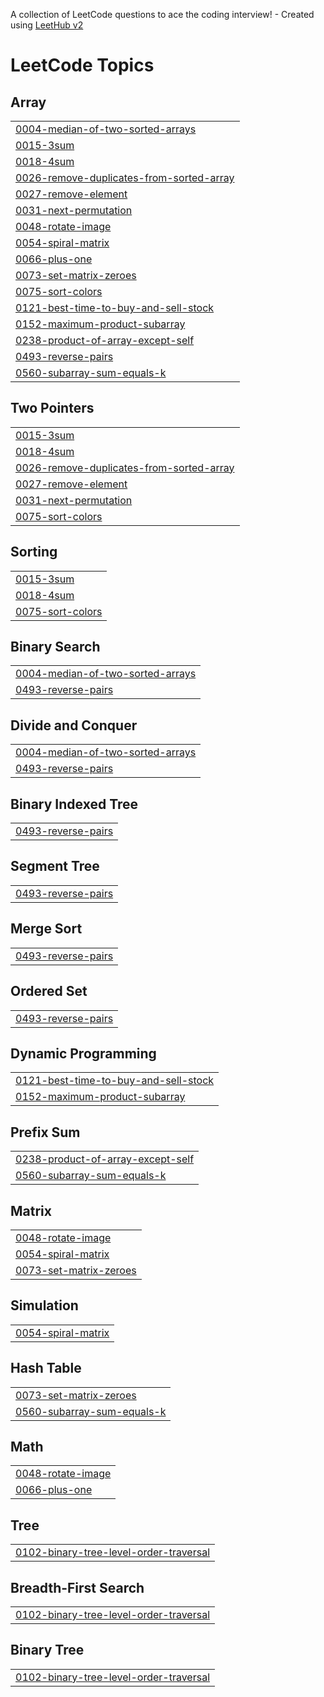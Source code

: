 A collection of LeetCode questions to ace the coding interview! - Created using [LeetHub v2](https://github.com/arunbhardwaj/LeetHub-2.0)
<!---LeetCode Topics Start-->
# LeetCode Topics
## Array
|  |
| ------- |
| [0004-median-of-two-sorted-arrays](https://github.com/Dipak-8/DSA-Array/tree/master/0004-median-of-two-sorted-arrays) |
| [0015-3sum](https://github.com/Dipak-8/DSA-Array/tree/master/0015-3sum) |
| [0018-4sum](https://github.com/Dipak-8/DSA-Array/tree/master/0018-4sum) |
| [0026-remove-duplicates-from-sorted-array](https://github.com/Dipak-8/DSA-Array/tree/master/0026-remove-duplicates-from-sorted-array) |
| [0027-remove-element](https://github.com/Dipak-8/DSA-Array/tree/master/0027-remove-element) |
| [0031-next-permutation](https://github.com/Dipak-8/DSA-Array/tree/master/0031-next-permutation) |
| [0048-rotate-image](https://github.com/Dipak-8/DSA-Array/tree/master/0048-rotate-image) |
| [0054-spiral-matrix](https://github.com/Dipak-8/DSA-Array/tree/master/0054-spiral-matrix) |
| [0066-plus-one](https://github.com/Dipak-8/DSA-Array/tree/master/0066-plus-one) |
| [0073-set-matrix-zeroes](https://github.com/Dipak-8/DSA-Array/tree/master/0073-set-matrix-zeroes) |
| [0075-sort-colors](https://github.com/Dipak-8/DSA-Array/tree/master/0075-sort-colors) |
| [0121-best-time-to-buy-and-sell-stock](https://github.com/Dipak-8/DSA-Array/tree/master/0121-best-time-to-buy-and-sell-stock) |
| [0152-maximum-product-subarray](https://github.com/Dipak-8/DSA-Array/tree/master/0152-maximum-product-subarray) |
| [0238-product-of-array-except-self](https://github.com/Dipak-8/DSA-Array/tree/master/0238-product-of-array-except-self) |
| [0493-reverse-pairs](https://github.com/Dipak-8/DSA-Array/tree/master/0493-reverse-pairs) |
| [0560-subarray-sum-equals-k](https://github.com/Dipak-8/DSA-Array/tree/master/0560-subarray-sum-equals-k) |
## Two Pointers
|  |
| ------- |
| [0015-3sum](https://github.com/Dipak-8/DSA-Array/tree/master/0015-3sum) |
| [0018-4sum](https://github.com/Dipak-8/DSA-Array/tree/master/0018-4sum) |
| [0026-remove-duplicates-from-sorted-array](https://github.com/Dipak-8/DSA-Array/tree/master/0026-remove-duplicates-from-sorted-array) |
| [0027-remove-element](https://github.com/Dipak-8/DSA-Array/tree/master/0027-remove-element) |
| [0031-next-permutation](https://github.com/Dipak-8/DSA-Array/tree/master/0031-next-permutation) |
| [0075-sort-colors](https://github.com/Dipak-8/DSA-Array/tree/master/0075-sort-colors) |
## Sorting
|  |
| ------- |
| [0015-3sum](https://github.com/Dipak-8/DSA-Array/tree/master/0015-3sum) |
| [0018-4sum](https://github.com/Dipak-8/DSA-Array/tree/master/0018-4sum) |
| [0075-sort-colors](https://github.com/Dipak-8/DSA-Array/tree/master/0075-sort-colors) |
## Binary Search
|  |
| ------- |
| [0004-median-of-two-sorted-arrays](https://github.com/Dipak-8/DSA-Array/tree/master/0004-median-of-two-sorted-arrays) |
| [0493-reverse-pairs](https://github.com/Dipak-8/DSA-Array/tree/master/0493-reverse-pairs) |
## Divide and Conquer
|  |
| ------- |
| [0004-median-of-two-sorted-arrays](https://github.com/Dipak-8/DSA-Array/tree/master/0004-median-of-two-sorted-arrays) |
| [0493-reverse-pairs](https://github.com/Dipak-8/DSA-Array/tree/master/0493-reverse-pairs) |
## Binary Indexed Tree
|  |
| ------- |
| [0493-reverse-pairs](https://github.com/Dipak-8/DSA-Array/tree/master/0493-reverse-pairs) |
## Segment Tree
|  |
| ------- |
| [0493-reverse-pairs](https://github.com/Dipak-8/DSA-Array/tree/master/0493-reverse-pairs) |
## Merge Sort
|  |
| ------- |
| [0493-reverse-pairs](https://github.com/Dipak-8/DSA-Array/tree/master/0493-reverse-pairs) |
## Ordered Set
|  |
| ------- |
| [0493-reverse-pairs](https://github.com/Dipak-8/DSA-Array/tree/master/0493-reverse-pairs) |
## Dynamic Programming
|  |
| ------- |
| [0121-best-time-to-buy-and-sell-stock](https://github.com/Dipak-8/DSA-Array/tree/master/0121-best-time-to-buy-and-sell-stock) |
| [0152-maximum-product-subarray](https://github.com/Dipak-8/DSA-Array/tree/master/0152-maximum-product-subarray) |
## Prefix Sum
|  |
| ------- |
| [0238-product-of-array-except-self](https://github.com/Dipak-8/DSA-Array/tree/master/0238-product-of-array-except-self) |
| [0560-subarray-sum-equals-k](https://github.com/Dipak-8/DSA-Array/tree/master/0560-subarray-sum-equals-k) |
## Matrix
|  |
| ------- |
| [0048-rotate-image](https://github.com/Dipak-8/DSA-Array/tree/master/0048-rotate-image) |
| [0054-spiral-matrix](https://github.com/Dipak-8/DSA-Array/tree/master/0054-spiral-matrix) |
| [0073-set-matrix-zeroes](https://github.com/Dipak-8/DSA-Array/tree/master/0073-set-matrix-zeroes) |
## Simulation
|  |
| ------- |
| [0054-spiral-matrix](https://github.com/Dipak-8/DSA-Array/tree/master/0054-spiral-matrix) |
## Hash Table
|  |
| ------- |
| [0073-set-matrix-zeroes](https://github.com/Dipak-8/DSA-Array/tree/master/0073-set-matrix-zeroes) |
| [0560-subarray-sum-equals-k](https://github.com/Dipak-8/DSA-Array/tree/master/0560-subarray-sum-equals-k) |
## Math
|  |
| ------- |
| [0048-rotate-image](https://github.com/Dipak-8/DSA-Array/tree/master/0048-rotate-image) |
| [0066-plus-one](https://github.com/Dipak-8/DSA-Array/tree/master/0066-plus-one) |
## Tree
|  |
| ------- |
| [0102-binary-tree-level-order-traversal](https://github.com/Dipak-8/DSA-Array/tree/master/0102-binary-tree-level-order-traversal) |
## Breadth-First Search
|  |
| ------- |
| [0102-binary-tree-level-order-traversal](https://github.com/Dipak-8/DSA-Array/tree/master/0102-binary-tree-level-order-traversal) |
## Binary Tree
|  |
| ------- |
| [0102-binary-tree-level-order-traversal](https://github.com/Dipak-8/DSA-Array/tree/master/0102-binary-tree-level-order-traversal) |
<!---LeetCode Topics End-->